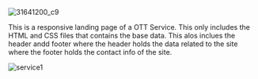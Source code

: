 ![31641200_c9](https://github.com/Shilpa519/Service/assets/121428683/8e87c911-0a9b-4cec-b645-2e63407f182f)

This is a responsive landing page of a OTT Service.
This only includes the HTML and CSS files that contains the base data.
This alos inclues the header andd footer where the header holds the data related to the site where the footer holds the contact info of the site.


![service1](https://github.com/Shilpa519/Service/assets/121428683/457038a0-ce7b-4304-8561-d93ca0e33d94)
